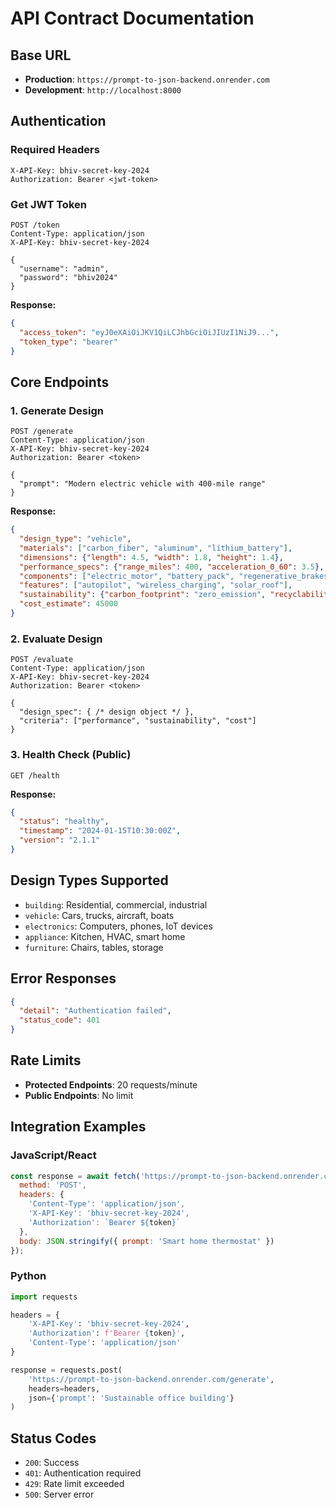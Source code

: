 # API Contract Documentation

## Base URL
- **Production**: `https://prompt-to-json-backend.onrender.com`
- **Development**: `http://localhost:8000`

## Authentication

### Required Headers
```http
X-API-Key: bhiv-secret-key-2024
Authorization: Bearer <jwt-token>
```

### Get JWT Token
```http
POST /token
Content-Type: application/json
X-API-Key: bhiv-secret-key-2024

{
  "username": "admin",
  "password": "bhiv2024"
}
```

**Response:**
```json
{
  "access_token": "eyJ0eXAiOiJKV1QiLCJhbGciOiJIUzI1NiJ9...",
  "token_type": "bearer"
}
```

## Core Endpoints

### 1. Generate Design
```http
POST /generate
Content-Type: application/json
X-API-Key: bhiv-secret-key-2024
Authorization: Bearer <token>

{
  "prompt": "Modern electric vehicle with 400-mile range"
}
```

**Response:**
```json
{
  "design_type": "vehicle",
  "materials": ["carbon_fiber", "aluminum", "lithium_battery"],
  "dimensions": {"length": 4.5, "width": 1.8, "height": 1.4},
  "performance_specs": {"range_miles": 400, "acceleration_0_60": 3.5},
  "components": ["electric_motor", "battery_pack", "regenerative_brakes"],
  "features": ["autopilot", "wireless_charging", "solar_roof"],
  "sustainability": {"carbon_footprint": "zero_emission", "recyclability": 85},
  "cost_estimate": 45000
}
```

### 2. Evaluate Design
```http
POST /evaluate
Content-Type: application/json
X-API-Key: bhiv-secret-key-2024
Authorization: Bearer <token>

{
  "design_spec": { /* design object */ },
  "criteria": ["performance", "sustainability", "cost"]
}
```

### 3. Health Check (Public)
```http
GET /health
```

**Response:**
```json
{
  "status": "healthy",
  "timestamp": "2024-01-15T10:30:00Z",
  "version": "2.1.1"
}
```

## Design Types Supported
- `building`: Residential, commercial, industrial
- `vehicle`: Cars, trucks, aircraft, boats
- `electronics`: Computers, phones, IoT devices
- `appliance`: Kitchen, HVAC, smart home
- `furniture`: Chairs, tables, storage

## Error Responses
```json
{
  "detail": "Authentication failed",
  "status_code": 401
}
```

## Rate Limits
- **Protected Endpoints**: 20 requests/minute
- **Public Endpoints**: No limit

## Integration Examples

### JavaScript/React
```javascript
const response = await fetch('https://prompt-to-json-backend.onrender.com/generate', {
  method: 'POST',
  headers: {
    'Content-Type': 'application/json',
    'X-API-Key': 'bhiv-secret-key-2024',
    'Authorization': `Bearer ${token}`
  },
  body: JSON.stringify({ prompt: 'Smart home thermostat' })
});
```

### Python
```python
import requests

headers = {
    'X-API-Key': 'bhiv-secret-key-2024',
    'Authorization': f'Bearer {token}',
    'Content-Type': 'application/json'
}

response = requests.post(
    'https://prompt-to-json-backend.onrender.com/generate',
    headers=headers,
    json={'prompt': 'Sustainable office building'}
)
```

## Status Codes
- `200`: Success
- `401`: Authentication required
- `429`: Rate limit exceeded
- `500`: Server error